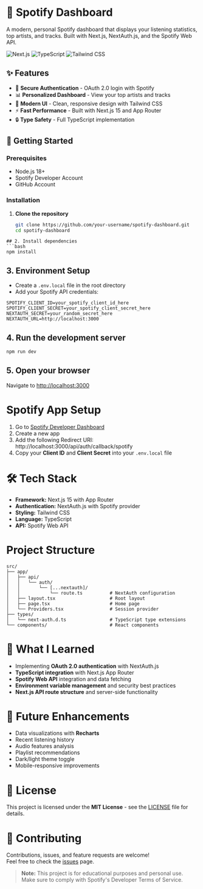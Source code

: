 # 🎵 Spotify Dashboard

A modern, personal Spotify dashboard that displays your listening statistics, top artists, and tracks. Built with Next.js, NextAuth.js, and the Spotify Web API.

![Next.js](https://img.shields.io/badge/Next.js-15.5.0-black?style=for-the-badge&logo=next.js)
![TypeScript](https://img.shields.io/badge/TypeScript-5.0-blue?style=for-the-badge&logo=typescript)
![Tailwind CSS](https://img.shields.io/badge/Tailwind_CSS-3.0-38B2AC?style=for-the-badge&logo=tailwind-css)

## ✨ Features

- 🔐 **Secure Authentication** - OAuth 2.0 login with Spotify
- 📊 **Personalized Dashboard** - View your top artists and tracks
- 🎨 **Modern UI** - Clean, responsive design with Tailwind CSS
- ⚡ **Fast Performance** - Built with Next.js 15 and App Router
- 🔒 **Type Safety** - Full TypeScript implementation

## 🚀 Getting Started

### Prerequisites

- Node.js 18+ 
- Spotify Developer Account
- GitHub Account

### Installation

1. **Clone the repository**
   ```bash
   git clone https://github.com/your-username/spotify-dashboard.git
   cd spotify-dashboard
  ```
## 2. Install dependencies
```bash
npm install
```
## 3. Environment Setup
- Create a `.env.local` file in the root directory  
- Add your Spotify API credentials:  

```text
SPOTIFY_CLIENT_ID=your_spotify_client_id_here
SPOTIFY_CLIENT_SECRET=your_spotify_client_secret_here
NEXTAUTH_SECRET=your_random_secret_here
NEXTAUTH_URL=http://localhost:3000
```
## 4. Run the development server
```bash
npm run dev
```
## 5. Open your browser
Navigate to [http://localhost:3000](http://localhost:3000)

# Spotify App Setup

1. Go to [Spotify Developer Dashboard](https://developer.spotify.com/dashboard)  
2. Create a new app  
3. Add the following Redirect URI:  
http://localhost:3000/api/auth/callback/spotify  
4. Copy your **Client ID** and **Client Secret** into your `.env.local` file  

# 🛠️ Tech Stack

- **Framework:** Next.js 15 with App Router  
- **Authentication:** NextAuth.js with Spotify provider  
- **Styling:** Tailwind CSS  
- **Language:** TypeScript  
- **API:** Spotify Web API  

# Project Structure

```text
src/
├── app/
│   ├── api/
│   │   └── auth/
│   │       └── [...nextauth]/
│   │           └── route.ts          # NextAuth configuration
│   ├── layout.tsx                    # Root layout
│   ├── page.tsx                      # Home page
│   └── Providers.tsx                 # Session provider
├── types/
│   └── next-auth.d.ts                # TypeScript type extensions
└── components/                       # React components
```
# 🎯 What I Learned

- Implementing **OAuth 2.0 authentication** with NextAuth.js  
- **TypeScript integration** with Next.js App Router  
- **Spotify Web API** integration and data fetching  
- **Environment variable management** and security best practices  
- **Next.js API route structure** and server-side functionality  

# 🚧 Future Enhancements

- Data visualizations with **Recharts**  
- Recent listening history  
- Audio features analysis  
- Playlist recommendations  
- Dark/light theme toggle  
- Mobile-responsive improvements  

# 📄 License

This project is licensed under the **MIT License** - see the [LICENSE](LICENSE) file for details.

# 🤝 Contributing

Contributions, issues, and feature requests are welcome!  
Feel free to check the [issues](./issues) page.

> **Note:** This project is for educational purposes and personal use.  
> Make sure to comply with Spotify's Developer Terms of Service.

